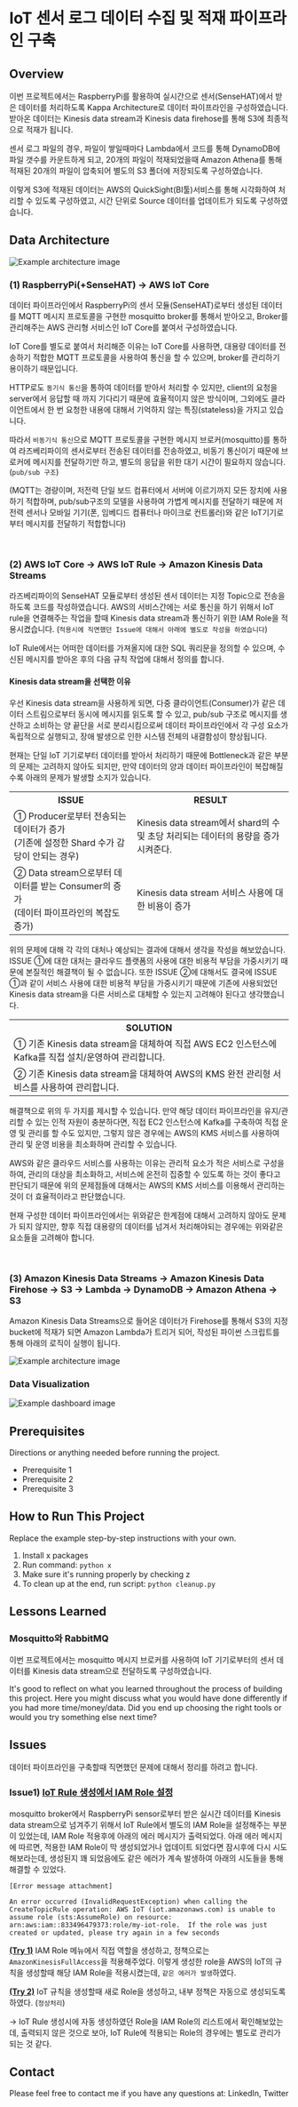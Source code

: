 # **IoT 센서 로그 데이터 수집 및 적재 파이프라인 구축**

## **Overview**

이번 프로젝트에서는 RaspberryPi를 활용하여 실시간으로 센서(SenseHAT)에서 받은 데이터를 처리하도록 Kappa Architecture로 데이터 파이프라인을 구성하였습니다. 
받아온 데이터는 Kinesis data stream과 Kinesis data firehose를 통해 S3에 최종적으로 적재가 됩니다. 

센서 로그 파일의 경우, 파일이 쌓일때마다 Lambda에서 코드를 통해 DynamoDB에 파일 갯수를 카운트하게 되고, 20개의 파일이 적재되었을때 Amazon Athena를 통해 적재된 20개의 파일이 압축되어 별도의 S3 폴더에 저장되도록 구성하였습니다.

이렇게 S3에 적재된 데이터는 AWS의 QuickSight(BI툴)서비스를 통해 시각화하여 처리할 수 있도록 구성하였고, 시간 단위로 Source 데이터를 업데이트가 되도록 구성하였습니다.

## **Data Architecture**

![Example architecture image](assets/220707_iot_project_aws_network_topology.png)

### **(1) RaspberryPi(+SenseHAT) → AWS IoT Core**
데이터 파이프라인에서 RaspberryPi의 센서 모듈(SenseHAT)로부터 생성된 데이터를 MQTT 메시지 프로토콜을 구현한 mosquitto broker를 통해서 받아오고, Broker를 관리해주는 AWS 관리형 서비스인 IoT Core를 붙여서 구성하였습니다.

IoT Core를 별도로 붙여서 처리해준 이유는 IoT Core를 사용하면, 대용량 데이터를 전송하기 적합한 MQTT 프로토콜을 사용하여 통신을 할 수 있으며, broker를 관리하기 용이하기 때문입니다. 

HTTP로도 `동기식 통신`을 통하여 데이터를 받아서 처리할 수 있지만, client의 요청을 server에서 응답할 때 까지 기다리기 때문에 효율적이지 않은 방식이며, 그외에도 클라이언트에서 한 번 요청한 내용에 대해서 기억하지 않는 특징(stateless)을 가지고 있습니다.

따라서 `비동기식 통신`으로 MQTT 프로토콜을 구현한 메시지 브로커(mosquitto)를 통하여 라즈베리파이의 센서로부터 전송된 데이터를 전송하였고, 비동기 통신이기 때문에 브로커에 메시지를 전달하기만 하고, 별도의 응답을 위한 대기 시간이 필요하지 않습니다. (`pub/sub 구조`)

(MQTT는 경량이며, 저전력 단일 보드 컴퓨터에서 서버에 이르기까지 모든 장치에 사용하기 적합하며, pub/sub구조의 모델을 사용하여 가볍게 메시지를 전달하기 때문에 저전력 센서나 모바일 기기(폰, 임베디드 컴퓨터나 마이크로 컨트롤러)와 같은 IoT기기로부터 메시지를 전달하기 적합합니다)

<br/>

### **(2) AWS IoT Core → AWS IoT Rule → Amazon Kinesis Data Streams**

라즈베리파이의 SenseHAT 모듈로부터 생성된 센서 데이터는 지정 Topic으로 전송을 하도록 코드를 작성하였습니다.
AWS의 서비스간에는 서로 통신을 하기 위해서 IoT rule을 연결해주는 작업을 할때 Kinesis data stream과 통신하기 위한 IAM Role을 적용시켰습니다. (`적용시에 직면했던 Issue에 대해서 아래에 별도로 작성을 하였습니다`)

IoT Rule에서는 어떠한 데이터를 가져올지에 대한 SQL 쿼리문을 정의할 수 있으며, 수신된 메시지를 받아온 후의 다음 규칙 작업에 대해서 정의를 합니다. 

#### **Kinesis data stream을 선택한 이유**
우선 Kinesis data stream을 사용하게 되면, 다중 클라이언트(Consumer)가 같은 데이터 스트림으로부터 동시에 메시지를 읽도록 할 수 있고, pub/sub 구조로 메시지를 생산하고 소비하는 양 끝단을 서로 분리시킴으로써 데이터 파이프라인에서 각 구성 요소가 독립적으로 실행되고, 장애 발생으로 인한 시스템 전체의 내결함성이 향상됩니다. 

현재는 단일 IoT 기기로부터 데이터를 받아서 처리하기 때문에 Bottleneck과 같은 부분의 문제는 고려하지 않아도 되지만, 만약 데이터의 양과 데이터 파이프라인이 복잡해질수록 아래의 문제가 발생할 소지가 있습니다.

<table>
    <tr>
        <th style="text-align:center">ISSUE</th>
        <th style="text-align:center">RESULT</th>
    </tr>
    <tr>
        <td>
        ① Producer로부터 전송되는 데이터가 증가 <br/>
        (기존에 설정한 Shard 수가 감당이 안되는 경우)
        </td>
        <td>Kinesis data stream에서 shard의 수 및 초당 처리되는 데이터의 용량을 증가시켜준다.</td>
    </tr>
    <tr>
        <td>
        ② Data stream으로부터 데이터를 받는 Consumer의 증가<br/>
        (데이터 파이프라인의 복잡도 증가)
        </td>
        <td>Kinesis data stream 서비스 사용에 대한 비용이 증가</td>
    </tr>
</table>

위의 문제에 대해 각 각의 대처나 예상되는 결과에 대해서 생각을 작성을 해보았습니다. ISSUE ①에 대한 대처는 클라우드 플랫폼의 사용에 대한 비용적 부담을 가중시키기 때문에 본질적인 해결책이 될 수 없습니다. 또한 ISSUE ②에 대해서도 결국에 ISSUE ①과 같이 서비스 사용에 대한 비용적 부담을 가중시키기 때문에 기존에 사용되었던 Kinesis data stream을 다른 서비스로 대체할 수 있는지 고려해야 된다고 생각했습니다.

<table>
    <tr>
        <th style="text-align:center">SOLUTION</th>
    </tr>
    <tr>
        <td>① 기존 Kinesis data stream을 대체하여 직접 AWS EC2 인스턴스에 Kafka를 직접 설치/운영하여 관리합니다.</td>
    </tr>
    <tr>
        <td>② 기존 Kinesis data stream을 대체하여 AWS의 KMS 완전 관리형 서비스를 사용하여 관리합니다.</td>
    </tr>
</table>

해결책으로 위의 두 가지를 제시할 수 있습니다. 만약 해당 데이터 파이프라인을 유지/관리할 수 있는 인적 자원이 충분하다면, 직접 EC2 인스턴스에 Kafka를 구축하여 직접 운영 및 관리를 할 수도 있지만, 그렇지 않은 경우에는 AWS의 KMS 서비스를 사용하여 관리 및 운영 비용을 최소화하며 관리할 수 있습니다. 

AWS와 같은 클라우드 서비스를 사용하는 이유는 관리적 요소가 적은 서비스로 구성을 하여, 관리의 대상을 최소화하고, 서비스에 온전히 집중할 수 있도록 하는 것이 좋다고 판단되기 때문에 위의 문제점들에 대해서는 AWS의 KMS 서비스를 이용해서 관리하는 것이 더 효율적이라고 판단했습니다. 

현재 구성한 데이터 파이프라인에서는 위와같은 한계점에 대해서 고려하지 않아도 문제가 되지 않지만, 향후 직접 대용량의 데이터를 넘겨서 처리해야되는 경우에는 위와같은 요소들을 고려해야 합니다.

<br/>

### **(3) Amazon Kinesis Data Streams → Amazon Kinesis Data Firehose → S3 → Lambda → DynamoDB → Amazon Athena → S3**

Amazon Kinesis Data Streams으로 들어온 데이터가 Firehose를 통해서 S3의 지정 bucket에 적재가 되면 Amazon Lambda가 트리거 되어, 작성된 파이썬 스크립트를 통해 아래의 로직이 실행이 됩니다.

![Example architecture image](assets/220713_flow_chart_iot_sensor_project.png)


### **Data Visualization**

![Example dashboard image](example-dashboard.png)

## Prerequisites

Directions or anything needed before running the project.

- Prerequisite 1
- Prerequisite 2
- Prerequisite 3

## How to Run This Project

Replace the example step-by-step instructions with your own.

1. Install x packages
2. Run command: `python x`
3. Make sure it's running properly by checking z
4. To clean up at the end, run script: `python cleanup.py`

## Lessons Learned

### Mosquitto와 RabbitMQ

이번 프로젝트에서는 mosquitto 메시지 브로커를 사용하여 IoT 기기로부터의 센서 데이터를 Kinesis data stream으로 전달하도록 구성하였습니다.

It's good to reflect on what you learned throughout the process of building this project. Here you might discuss what you would have done differently if you had more time/money/data. Did you end up choosing the right tools or would you try something else next time?

## **Issues**

데이터 파이프라인을 구축할때 직면했던 문제에 대해서 정리를 하려고 합니다. 

### **Issue1) <ins>IoT Rule 생성에서 IAM Role 설정</ins>**

mosquitto broker에서 RaspberryPi sensor로부터 받은 실시간 데이터를 Kinesis data stream으로 넘겨주기 위해서 IoT Rule에서 별도의 IAM Role을 설정해주는 부분이 있었는데, IAM Role 적용후에 아래의 에러 메시지가 출력되었다.
아래 에러 메시지에 따르면, 적용한 IAM Role이 막 생성되었거나 업데이트 되었다면 잠시후에 다시 시도해보라는데, 생성된지 꽤 되었음에도 같은 에러가 계속 발생하여 아래의 시도들을 통해 해결할 수 있었다. 

```
[Error message attachment]

An error occurred (InvalidRequestException) when calling the CreateTopicRule operation: AWS IoT (iot.amazonaws.com) is unable to assume role (sts:AssumeRole) on resource: arn:aws:iam::833496479373:role/my-iot-role.  If the role was just created or updated, please try again in a few seconds
```
**<ins>(Try 1)</ins>** IAM Role 메뉴에서 직접 역할을 생성하고, 정책으로는 `AmazonKinesisFullAccess`을 적용해주었다. 이렇게 생성한 role을 AWS의 IoT의 규칙을 생성할때 해당 IAM Role을 적용시켰는데, `같은 에러가 발생`하였다.

**<ins>(Try 2)</ins>** IoT 규칙을 생성할때 새로 Role을 생성하고, 내부 정책은 자동으로 생성되도록 하였다. (`정상처리`) 

-> IoT Rule 생성시에 자동 생성하였던 Role을 IAM Role의 리스트에서 확인해보았는데, 출력되지 않은 것으로 보아, IoT Rule에 적용되는 Role의 경우에는 별도로 관리가 되는 것 같다.
 

## Contact

Please feel free to contact me if you have any questions at: LinkedIn, Twitter
